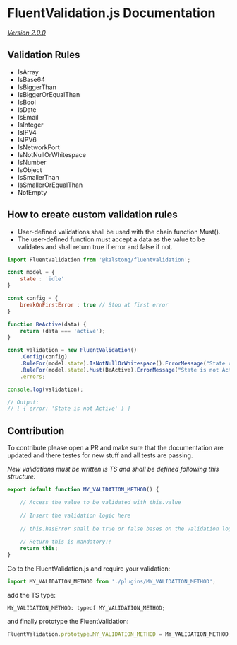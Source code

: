 # FluentValidation.js Documentation

*[Version 2.0.0](https://github.com/kalstong/FluentValidation.js/releases/tag/v2.0.0)*

## Validation Rules
- IsArray
- IsBase64
- IsBiggerThan
- IsBiggerOrEqualThan
- IsBool
- IsDate
- IsEmail
- IsInteger
- IsIPV4
- IsIPV6
- IsNetworkPort
- IsNotNullOrWhitespace
- IsNumber
- IsObject
- IsSmallerThan
- IsSmallerOrEqualThan
- NotEmpty

## How to create custom validation rules
- User-defined validations shall be used with the chain function Must().
- The user-defined function must accept a data as the value to be validates and shall return true if error and false if not.

```javascript
import FluentValidation from '@kalstong/fluentvalidation';

const model = {
    state : 'idle'
}

const config = {
    breakOnFirstError : true // Stop at first error
}

function BeActive(data) {
    return (data === 'active');
}

const validation = new FluentValidation()
    .Config(config)
    .RuleFor(model.state).IsNotNullOrWhitespace().ErrorMessage("State cannot be empty")
    .RuleFor(model.state).Must(BeActive).ErrorMessage("State is not Active")
    .errors;

console.log(validation);

// Output:
// [ { error: 'State is not Active' } ]
```

## Contribution
To contribute please open a PR and make sure that the documentation are updated and there testes for new stuff and all tests are passing.

*New validations must be written is TS and shall be defined following this structure:*

``` javascript
export default function MY_VALIDATION_METHOD() {

    // Access the value to be validated with this.value 
    
    // Insert the validation logic here
    
    // this.hasError shall be true or false bases on the validation login
    
    // Return this is mandatory!!
    return this;
}
```

Go to the FluentValidation.js and require your validation:

``` javascript
import MY_VALIDATION_METHOD from './plugins/MY_VALIDATION_METHOD';
```

add the TS type:
```
MY_VALIDATION_METHOD: typeof MY_VALIDATION_METHOD;
```

and finally prototype the FluentValidation:

``` javascript
FluentValidation.prototype.MY_VALIDATION_METHOD = MY_VALIDATION_METHOD;
```


